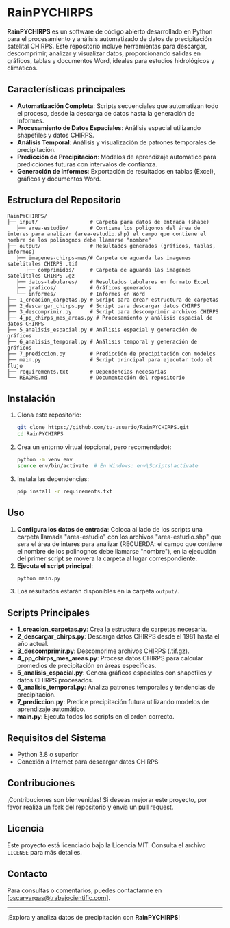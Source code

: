 # RainPYCHIRPS

**RainPYCHIRPS** es un software de código abierto desarrollado en Python para el procesamiento y análisis automatizado de datos de precipitación satelital CHIRPS. Este repositorio incluye herramientas para descargar, descomprimir, analizar y visualizar datos, proporcionando salidas en gráficos, tablas y documentos Word, ideales para estudios hidrológicos y climáticos.

## Características principales

- **Automatización Completa**: Scripts secuenciales que automatizan todo el proceso, desde la descarga de datos hasta la generación de informes.
- **Procesamiento de Datos Espaciales**: Análisis espacial utilizando shapefiles y datos CHIRPS.
- **Análisis Temporal**: Análisis y visualización de patrones temporales de precipitación.
- **Predicción de Precipitación**: Modelos de aprendizaje automático para predicciones futuras con intervalos de confianza.
- **Generación de Informes**: Exportación de resultados en tablas (Excel), gráficos y documentos Word.

## Estructura del Repositorio

```plaintext
RainPYCHIRPS/
├── input/                 # Carpeta para datos de entrada (shape)
   ├── area-estudio/       # Contiene los poligonos del área de interes para analizar (area-estudio.shp) el campo que contiene el nombre de los polinognos debe llamarse "nombre"
├── output/                # Resultados generados (gráficos, tablas, informes)
   ├── imagenes-chirps-mes/# Carpeta de aguarda las imagenes satelitales CHIRPS .tif
      ├── comprimidos/     # Carpeta de aguarda las imagenes satelitales CHIRPS .gz
   ├── datos-tabulares/    # Resultados tabulares en formato Excel
   ├── graficos/           # Gráficos generados
   └── informes/           # Informes en Word
├── 1_creacion_carpetas.py # Script para crear estructura de carpetas
├── 2_descargar_chirps.py  # Script para descargar datos CHIRPS
├── 3_descomprimir.py      # Script para descomprimir archivos CHIRPS
├── 4_pp_chirps_mes_areas.py # Procesamiento y análisis espacial de datos CHIRPS
├── 5_analisis_espacial.py # Análisis espacial y generación de gráficos
├── 6_analisis_temporal.py # Análisis temporal y generación de gráficos
├── 7_prediccion.py        # Predicción de precipitación con modelos
├── main.py                # Script principal para ejecutar todo el flujo
├── requirements.txt       # Dependencias necesarias
└── README.md              # Documentación del repositorio
```

## Instalación

1. Clona este repositorio:
   ```bash
   git clone https://github.com/tu-usuario/RainPYCHIRPS.git
   cd RainPYCHIRPS
   ```

2. Crea un entorno virtual (opcional, pero recomendado):
   ```bash
   python -m venv env
   source env/bin/activate  # En Windows: env\Scripts\activate
   ```

3. Instala las dependencias:
   ```bash
   pip install -r requirements.txt
   ```

## Uso

1. **Configura los datos de entrada**: Coloca al lado de los scripts una carpeta llamada "area-estudio" con los archivos "area-estudio.shp" que sera el área de interes para analizar (RECUERDA: el campo que contiene el nombre de los polinognos debe llamarse "nombre"), en la ejecución del primer script se movera la carpeta al lugar correspondiente.
2. **Ejecuta el script principal**:
   ```bash
   python main.py
   ```
3. Los resultados estarán disponibles en la carpeta `output/`.

## Scripts Principales

- **1_creacion_carpetas.py**: Crea la estructura de carpetas necesaria.
- **2_descargar_chirps.py**: Descarga datos CHIRPS desde el 1981 hasta el año actual.
- **3_descomprimir.py**: Descomprime archivos CHIRPS (.tif.gz).
- **4_pp_chirps_mes_areas.py**: Procesa datos CHIRPS para calcular promedios de precipitación en áreas específicas.
- **5_analisis_espacial.py**: Genera gráficos espaciales con shapefiles y datos CHIRPS procesados.
- **6_analisis_temporal.py**: Analiza patrones temporales y tendencias de precipitación.
- **7_prediccion.py**: Predice precipitación futura utilizando modelos de aprendizaje automático.
- **main.py**: Ejecuta todos los scripts en el orden correcto.

## Requisitos del Sistema

- Python 3.8 o superior
- Conexión a Internet para descargar datos CHIRPS

## Contribuciones

¡Contribuciones son bienvenidas! Si deseas mejorar este proyecto, por favor realiza un fork del repositorio y envía un pull request.

## Licencia

Este proyecto está licenciado bajo la Licencia MIT. Consulta el archivo `LICENSE` para más detalles.

## Contacto

Para consultas o comentarios, puedes contactarme en [oscarvargas@trabajocientific.com].

---

¡Explora y analiza datos de precipitación con **RainPYCHIRPS**!
